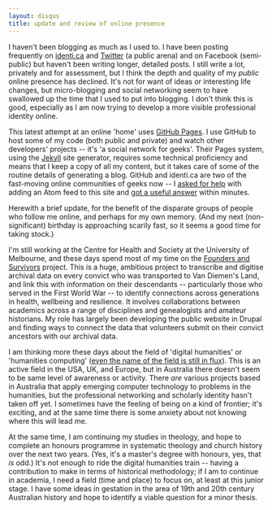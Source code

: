 ```yaml
---
layout: disqus
title: update and review of online presence
---
```


I haven't been blogging as much as I used to. I have been posting frequently on [identi.ca](http://identi.ca/claudine) and [Twitter](http://twitter.com/claudinec) (a public arena) and on Facebook (semi-public) but haven't been writing longer, detailed posts. I still write a lot, privately and for assessment, but I think the depth and quality of my *public* online presence has declined. It's not for want of ideas or interesting life changes, but micro-blogging and social networking seem to have swallowed up the time that I used to put into blogging. I don't think this is good, especially as I am now trying to develop a more visible professional identity online.

This latest attempt at an online 'home' uses [GitHub Pages](http://github.com/blog/272-github-pages). I use GitHub to host some of my code (both public and private) and watch other developers' projects -- it's 'a social network for geeks'. Their Pages system, using the [Jekyll](http://github.com/mojombo/jekyll/) site generator, requires some technical proficiency and means that I keep a copy of all my content, but it takes care of some of the routine details of generating a blog. GitHub and identi.ca are two of the fast-moving online communities of geeks now -- I [asked for help](http://identi.ca/notice/14888581) with adding an Atom feed to this site and [got a useful answer](http://identi.ca/notice/14888677) within minutes.

Herewith a brief update, for the benefit of the disparate groups of people who follow me online, and perhaps for my own memory. (And my next (non-significant) birthday is approaching scarily fast, so it seems a good time for taking stock.)

I'm still working at the Centre for Health and Society at the University of Melbourne, and these days spend most of my time on the [Founders and Survivors](http://www.foundersandsurvivors.org/) project. This is a huge, ambitious project to transcribe and digitise archival data on every convict who was transported to Van Diemen's Land, and link this with information on their descendants -- particularly those who served in the First World War -- to identify connections across generations in health, wellbeing and resilience. It involves collaborations between academics across a range of disciplines and genealogists and amateur historians. My role has largely been developing the public website in Drupal and finding ways to connect the data that volunteers submit on their convict ancestors with our archival data.

I am thinking more these days about the field of 'digital humanities' or 'humanities computing' ([even the name of the field is still in flux](http://www.arts-humanities.net/bibliography/574)). This is an active field in the USA, UK, and Europe, but in Australia there doesn't seem to be same level of awareness or activity. There *are* various projects based in Australia that apply emerging computer technology to problems in the humanities, but the professional networking and scholarly identity hasn't taken off yet. I sometimes have the feeling of being on a kind of frontier; it's exciting, and at the same time there is some anxiety about not knowing where this will lead me.

At the same time, I am continuing my studies in theology, and hope to complete an honours programme in systematic theology and church history over the next two years. (Yes, it's a master's degree with honours, yes, that *is* odd.) It's not enough to ride the digital humanities train -- having a contribution to make in terms of historical methodology; if I am to continue in academia, I need a field (time and place) to focus on, at least at this junior stage. I have some ideas in gestation in the area of 19th and 20th century Australian history and hope to identify a viable question for a minor thesis.
